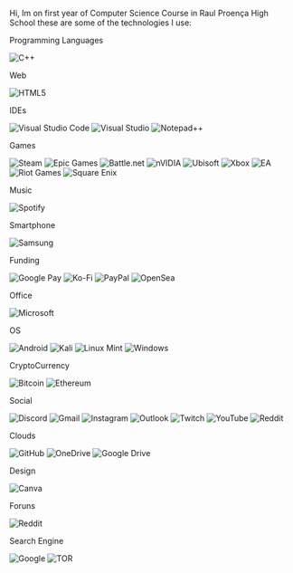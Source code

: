 Hi, Im on first year of Computer Science Course in Raul Proença High School these are some of the technologies I use: 

Programming Languages


![C++](https://img.shields.io/badge/c++-%2300599C.svg?style=for-the-badge&logo=c%2B%2B&logoColor=white)

Web


![HTML5](https://img.shields.io/badge/html5-%23E34F26.svg?style=for-the-badge&logo=html5&logoColor=white)


IDEs


![Visual Studio Code](https://img.shields.io/badge/Visual%20Studio%20Code-0078d7.svg?style=for-the-badge&logo=visual-studio-code&logoColor=white) ![Visual Studio](https://img.shields.io/badge/Visual%20Studio-5C2D91.svg?style=for-the-badge&logo=visual-studio&logoColor=white)  ![Notepad++](https://img.shields.io/badge/Notepad++-90E59A.svg?style=for-the-badge&logo=notepad%2b%2b&logoColor=black)



Games

![Steam](https://img.shields.io/badge/steam-%23000000.svg?style=for-the-badge&logo=steam&logoColor=white) ![Epic Games](https://img.shields.io/badge/epicgames-%23313131.svg?style=for-the-badge&logo=epicgames&logoColor=white)  ![Battle.net](https://img.shields.io/badge/battle.net-%2300AEFF.svg?style=for-the-badge&logo=battle.net&logoColor=white)  ![nVIDIA](https://img.shields.io/badge/nVIDIA-%2376B900.svg?style=for-the-badge&logo=nVIDIA&logoColor=white)  ![Ubisoft](https://img.shields.io/badge/Ubisoft-%23F5F5F5.svg?style=for-the-badge&logo=Ubisoft&logoColor=black) ![Xbox](https://img.shields.io/badge/xbox-%23107C10.svg?style=for-the-badge&logo=xbox&logoColor=white)  ![EA](https://img.shields.io/badge/ea-%23000000.svg?style=for-the-badge&logo=ea&logoColor=white)  ![Riot Games](https://img.shields.io/badge/riotgames-D32936.svg?style=for-the-badge&logo=riotgames&logoColor=white) ![Square Enix](https://img.shields.io/badge/SquareEnix-%23ED1C24.svg?style=for-the-badge&logo=SquareEnix&logoColor=white)


Music

![Spotify](https://img.shields.io/badge/Spotify-1ED760?style=for-the-badge&logo=spotify&logoColor=white)

Smartphone

![Samsung](https://img.shields.io/badge/Samsung-%231428A0.svg?style=for-the-badge&logo=samsung&logoColor=white)

Funding

![Google Pay](https://img.shields.io/badge/GooglePay-%233780F1.svg?style=for-the-badge&logo=Google-Pay&logoColor=white) ![Ko-Fi](https://img.shields.io/badge/Ko--fi-F16061?style=for-the-badge&logo=ko-fi&logoColor=white) ![PayPal](https://img.shields.io/badge/PayPal-00457C?style=for-the-badge&logo=paypal&logoColor=white) ![OpenSea](https://img.shields.io/badge/OpenSea-%232081E2.svg?style=for-the-badge&logo=opensea&logoColor=white)

Office

![Microsoft](https://img.shields.io/badge/Microsoft-0078D4?style=for-the-badge&logo=microsoft&logoColor=white)

OS

![Android](https://img.shields.io/badge/Android-3DDC84?style=for-the-badge&logo=android&logoColor=white)  ![Kali](https://img.shields.io/badge/Kali-268BEE?style=for-the-badge&logo=kalilinux&logoColor=white)  ![Linux Mint](https://img.shields.io/badge/Linux%20Mint-87CF3E?style=for-the-badge&logo=Linux%20Mint&logoColor=white) ![Windows](https://img.shields.io/badge/Windows-0078D6?style=for-the-badge&logo=windows&logoColor=white)

CryptoCurrency

![Bitcoin](https://img.shields.io/badge/Bitcoin-000?style=for-the-badge&logo=bitcoin&logoColor=white) ![Ethereum](https://img.shields.io/badge/Ethereum-3C3C3D?style=for-the-badge&logo=Ethereum&logoColor=white) 

Social

![Discord](https://img.shields.io/badge/Discord-%235865F2.svg?style=for-the-badge&logo=discord&logoColor=white) 	![Gmail](https://img.shields.io/badge/Gmail-D14836?style=for-the-badge&logo=gmail&logoColor=white) ![Instagram](https://img.shields.io/badge/Instagram-%23E4405F.svg?style=for-the-badge&logo=Instagram&logoColor=white)  ![Outlook](https://img.shields.io/badge/Microsoft_Outlook-0078D4?style=for-the-badge&logo=microsoft-outlook&logoColor=white)  ![Twitch](https://img.shields.io/badge/Twitch-%239146FF.svg?style=for-the-badge&logo=Twitch&logoColor=white)  ![YouTube](https://img.shields.io/badge/YouTube-%23FF0000.svg?style=for-the-badge&logo=YouTube&logoColor=white) ![Reddit](https://img.shields.io/badge/Reddit-%23FF4500.svg?style=for-the-badge&logo=Reddit&logoColor=white)

Clouds

![GitHub](https://img.shields.io/badge/github-%23121011.svg?style=for-the-badge&logo=github&logoColor=white)  ![OneDrive](https://img.shields.io/badge/OneDrive-0078D4.svg?style=for-the-badge&logo=microsoftonedrive&logoColor=white)  ![Google Drive](https://img.shields.io/badge/Google%20Drive-4285F4?style=for-the-badge&logo=googledrive&logoColor=white)

Design

![Canva](https://img.shields.io/badge/Canva-%2300C4CC.svg?style=for-the-badge&logo=Canva&logoColor=white) 

Foruns

![Reddit](https://img.shields.io/badge/Reddit-%23FF4500.svg?style=for-the-badge&logo=Reddit&logoColor=white)

Search Engine

![Google](https://img.shields.io/badge/google-4285F4?style=for-the-badge&logo=google&logoColor=white) ![TOR](https://img.shields.io/badge/tor-%237E4798.svg?style=for-the-badge&logo=tor-project&logoColor=white)




